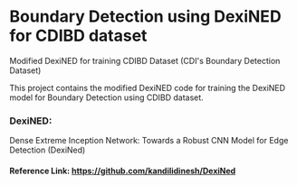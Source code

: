 # Boundary Detection using DexiNED for CDIBD dataset
 Modified DexiNED for training CDIBD Dataset (CDI's Boundary Detection Dataset)
 
 This project contains the modified DexiNED code for training the DexiNED model for Boundary Detection using CDIBD dataset.

### DexiNED:

 Dense Extreme Inception Network: Towards a Robust CNN Model for Edge Detection (DexiNed)
 #### Reference Link: https://github.com/kandilidinesh/DexiNed
 
